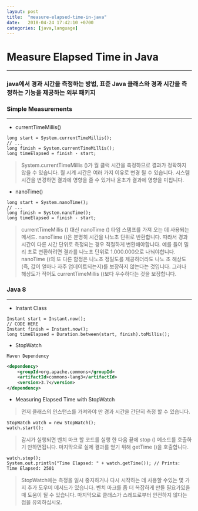 ```yaml
---
layout: post
title:  "measure-elapsed-time-in-java"
date:   2018-04-24 17:42:10 +0700
categories: [java,language]
---
```


# Measure Elapsed Time in Java

---

### java에서 경과 시간을 측정하는 방법, 표준 Java 클래스와 경과 시간을 측정하는 기능을 제공하는 외부 패키지

### Simple Measurements

---

- currentTimeMillis()

```
long start = System.currentTimeMillis();
// ...
long finish = System.currentTimeMillis();
long timeElapsed = finish - start;
```

> System.currentTimeMillis ()가 월 클럭 시간을 측정하므로 결과가 정확하지 않을 수 있습니다. 월 시계 시간은 여러 가지 이유로 변경 될 수 있습니다. 시스템 시간을 변경하면 결과에 영향을 줄 수 있거나 윤초가 결과에 영향을 미칩니다.

- nanoTime()

```
long start = System.nanoTime();
// ...
long finish = System.nanoTime();
long timeElapsed = finish - start;
```

> currentTimeMillis () 대신 nanoTime () 타임 스탬프를 가져 오는 데 사용되는 메서드. nanoTime ()은 분명히 시간을 나노초 단위로 반환합니다. 따라서 경과 시간이 다른 시간 단위로 측정되는 경우 적절하게 변환해야합니다.
예를 들어 밀리 초로 변환하려면 결과를 나노초 단위로 1.000.000으로 나눠야합니다.
nanoTime ()의 또 다른 함정은 나노초 정밀도를 제공하더라도 나노 초 해상도 (즉, 값이 얼마나 자주 업데이트되는지)를 보장하지 않는다는 것입니다.
그러나 해상도가 적어도 currentTimeMillis ()보다 우수하다는 것을 보장합니다.

### Java 8

---

- Instant Class

```
Instant start = Instant.now();
// CODE HERE        
Instant finish = Instant.now();
long timeElapsed = Duration.between(start, finish).toMillis();
```

- StopWatch

``` Maven Dependency ```

```xml
<dependency>
    <groupId>org.apache.commons</groupId>
    <artifactId>commons-lang3</artifactId>
    <version>3.7</version>
</dependency>
```

-  Measuring Elapsed Time with StopWatch

> 먼저 클래스의 인스턴스를 가져와야 만 경과 시간을 간단히 측정 할 수 있습니다.
```
StopWatch watch = new StopWatch();
watch.start();
```
> 감시가 실행되면 벤치 마크 할 코드를 실행 한 다음 끝에 stop () 메소드를 호출하기 만하면됩니다. 마지막으로 실제 결과를 얻기 위해 getTime ()을 호출합니다.

```
watch.stop();
System.out.println("Time Elapsed: " + watch.getTime()); // Prints: Time Elapsed: 2501
```

> StopWatch에는 측정을 일시 중지하거나 다시 시작하는 데 사용할 수있는 몇 가지 추가 도우미 메서드가 있습니다. 벤치 마크를 좀 더 복잡하게 만들 필요가있을 때 도움이 될 수 있습니다.
마지막으로 클래스가 스레드로부터 안전하지 않다는 점을 유의하십시오.

